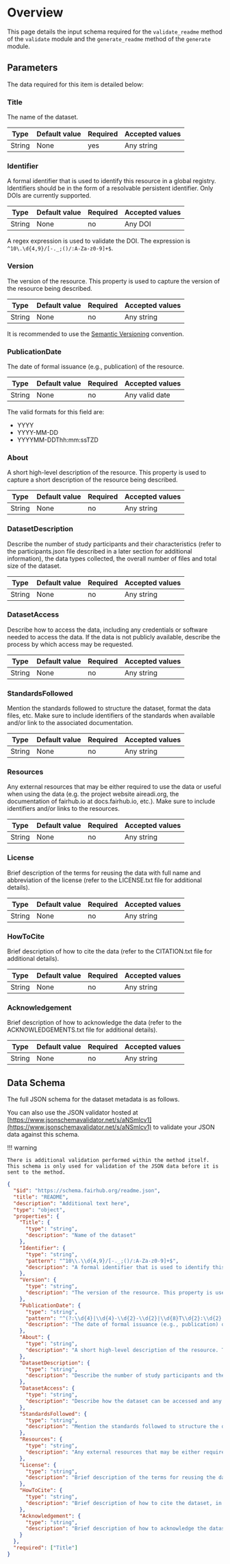 # Overview

This page details the input schema required for the `validate_readme` method of the `validate` module and the `generate_readme` method of the `generate` module.

## Parameters

The data required for this item is detailed below:

### Title

The name of the dataset.

| Type   | Default value | Required | Accepted values |
| ------ | ------------- | -------- | --------------- |
| String | None          | yes      | Any string      |

### Identifier

A formal identifier that is used to identify this resource in a global registry. Identifiers should be in the form of a resolvable persistent identifier. Only DOIs are currently supported.

| Type   | Default value | Required | Accepted values |
| ------ | ------------- | -------- | --------------- |
| String | None          | no       | Any DOI         |

A regex expression is used to validate the DOI. The expression is `^10\.\d{4,9}/[-._;()/:A-Za-z0-9]+$`.

### Version

The version of the resource. This property is used to capture the version of the resource being described.

| Type   | Default value | Required | Accepted values |
| ------ | ------------- | -------- | --------------- |
| String | None          | no       | Any string      |

It is recommended to use the [Semantic Versioning](https://semver.org/) convention.

### PublicationDate

The date of formal issuance (e.g., publication) of the resource.

| Type   | Default value | Required | Accepted values |
| ------ | ------------- | -------- | --------------- |
| String | None          | no       | Any valid date  |

The valid formats for this field are:

- YYYY
- YYYY-MM-DD
- YYYYMM-DDThh:mm:ssTZD

### About

A short high-level description of the resource. This property is used to capture a short description of the resource being described.

| Type   | Default value | Required | Accepted values |
| ------ | ------------- | -------- | --------------- |
| String | None          | no       | Any string      |

### DatasetDescription

Describe the number of study participants and their characteristics (refer to the participants.json file described in a later section for additional information), the data types collected, the overall number of files and total size of the dataset.

| Type   | Default value | Required | Accepted values |
| ------ | ------------- | -------- | --------------- |
| String | None          | no       | Any string      |

### DatasetAccess

Describe how to access the data, including any credentials or software needed to access the data. If the data is not publicly available, describe the process by which access may be requested.

| Type   | Default value | Required | Accepted values |
| ------ | ------------- | -------- | --------------- |
| String | None          | no       | Any string      |

### StandardsFollowed

Mention the standards followed to structure the dataset, format the data files, etc. Make sure to include identifiers of the standards when available and/or link to the associated documentation.

| Type   | Default value | Required | Accepted values |
| ------ | ------------- | -------- | --------------- |
| String | None          | no       | Any string      |

### Resources

Any external resources that may be either required to use the data or useful when using the data (e.g. the project website aireadi.org, the documentation of fairhub.io at docs.fairhub.io, etc.). Make sure to include identifiers and/or links to the resources.

| Type   | Default value | Required | Accepted values |
| ------ | ------------- | -------- | --------------- |
| String | None          | no       | Any string      |

### License

Brief description of the terms for reusing the data with full name and abbreviation of the license (refer to the LICENSE.txt file for additional details).

| Type   | Default value | Required | Accepted values |
| ------ | ------------- | -------- | --------------- |
| String | None          | no       | Any string      |

### HowToCite

Brief description of how to cite the data (refer to the CITATION.txt file for additional details).

| Type   | Default value | Required | Accepted values |
| ------ | ------------- | -------- | --------------- |
| String | None          | no       | Any string      |

### Acknowledgement

Brief description of how to acknowledge the data (refer to the ACKNOWLEDGEMENTS.txt file for additional details).

| Type   | Default value | Required | Accepted values |
| ------ | ------------- | -------- | --------------- |
| String | None          | no       | Any string      |

## Data Schema

The full JSON schema for the dataset metadata is as follows.

You can also use the JSON validator hosted at [https://www.jsonschemavalidator.net/s/aNSmlcv1](https://www.jsonschemavalidator.net/s/aNSmlcv1) to validate your JSON data against this schema.

!!! warning

    There is additional validation performed within the method itself. This schema is only used for validation of the JSON data before it is sent to the method.

```json
{
  "$id": "https://schema.fairhub.org/readme.json",
  "title": "README",
  "description": "Additional text here",
  "type": "object",
  "properties": {
    "Title": {
      "type": "string",
      "description": "Name of the dataset"
    },
    "Identifier": {
      "type": "string",
      "pattern": "^10\\.\\d{4,9}/[-._;()/:A-Za-z0-9]+$",
      "description": "A formal identifier that is used to identify this resource in a global registry. Identifiers should be in the form of a resolvable persistent identifier."
    },
    "Version": {
      "type": "string",
      "description": "The version of the resource. This property is used to capture the version of the resource being described. It is recommended to use the Semantic Versioning (SemVer) convention (https://semver.org/)."
    },
    "PublicationDate": {
      "type": "string",
      "pattern": "^(?:\\d{4}|\\d{4}-\\d{2}-\\d{2}|\\d{8}T\\d{2}:\\d{2}:\\d{2}[+-]\\d{2}:\\d{2})$",
      "description": "The date of formal issuance (e.g., publication) of the resource."
    },
    "About": {
      "type": "string",
      "description": "A short high-level description of the resource. This property is used to capture a short description of the resource being described."
    },
    "DatasetDescription": {
      "type": "string",
      "description": "Describe the number of study participants and their characteristics (refer to the participants.json file described in a later section for additional information), the data types collected, the overall number of files and total size of the dataset."
    },
    "DatasetAccess": {
      "type": "string",
      "description": "Describe how the dataset can be accessed and any conditions/restrictions for accessing it."
    },
    "StandardsFollowed": {
      "type": "string",
      "description": "Mention the standards followed to structure the dataset, format the data files, etc. Make sure to include identifiers of the standards when available and/or link to the associated documentation."
    },
    "Resources": {
      "type": "string",
      "description": "Any external resources that may be either required to use the data or useful when using the data (e.g. the project website aireadi.org, the documentation of fairhub.io at docs.fairhub.io, etc.). Make sure to include identifiers and/or links to the resources."
    },
    "License": {
      "type": "string",
      "description": "Brief description of the terms for reusing the data with full name and abbreviation of the license (refer to the LICENSE.txt file for additional details)."
    },
    "HowToCite": {
      "type": "string",
      "description": "Brief description of how to cite the dataset, in APA format (refer to the CITATION.txt file for additional details)."
    },
    "Acknowledgement": {
      "type": "string",
      "description": "Brief description of how to acknowledge the dataset, in APA format (refer to the ACKNOWLEDGEMENT.txt file for additional details)."
    }
  },
  "required": ["Title"]
}
```
